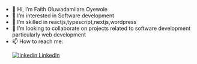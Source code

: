 - 👋 Hi, I’m Faith Oluwadamilare Oyewole 
- 👀 I’m interested in Software development
- 🌱 I’m skilled in  reactjs,typescript,nextjs,wordpress
- 💞️ I’m looking to collaborate on projects related to software development particularly web development
- 📫 How to reach me: <p>
  <a href="https://www.linkedin.com/in/faith-oyewole-1162a3228/" rel="nofollow noreferrer">
    <img src="https://i.sstatic.net/gVE0j.png" alt="linkedin"> LinkedIn
  </a>
</p>


<!---
GeniusObi/GeniusObi is a ✨ special ✨ repository because its `README.md` (this file) appears on your GitHub profile.
You can click the Preview link to take a look at your changes.
--->
